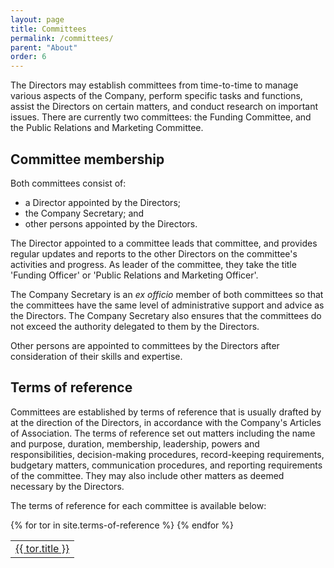 ```yaml
---
layout: page
title: Committees
permalink: /committees/
parent: "About"
order: 6
---
```


The Directors may establish committees from time-to-time to manage various aspects of the Company, perform specific tasks and functions, assist the Directors on certain matters, and conduct research on important issues. There are currently two committees: the Funding Committee, and the Public Relations and Marketing Committee.

## Committee membership

Both committees consist of:

- a Director appointed by the Directors;
- the Company Secretary; and
- other persons appointed by the Directors.

The Director appointed to a committee leads that committee, and provides regular updates and reports to the other Directors on the committee's activities and progress. As leader of the committee, they take the title 'Funding Officer' or 'Public Relations and Marketing Officer'.

The Company Secretary is an _ex officio_ member of both committees so that the committees have the same level of administrative support and advice as the Directors. The Company Secretary also ensures that the committees do not exceed the authority delegated to them by the Directors.

Other persons are appointed to committees by the Directors after consideration of their skills and expertise.

## Terms of reference

Committees are established by terms of reference that is usually drafted by at the direction of the Directors, in accordance with the Company's Articles of Association. The terms of reference set out matters including the name and purpose, duration, membership, leadership, powers and responsibilities, decision-making procedures, record-keeping requirements, budgetary matters, communication procedures, and reporting requirements of the committee. They may also include other matters as deemed necessary by the Directors.

The terms of reference for each committee is available below:

<table class="documents-table">
  {% for tor in site.terms-of-reference %}
    <tr class="document-entry">
      <td><a href="{{ tor.url }}">{{ tor.title }}</a></td>
    </tr>
  {% endfor %}
</table>
